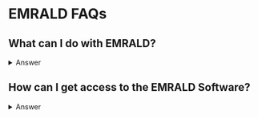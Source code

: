 # EMRALD FAQs

## What can I do with EMRALD?

<details>
<summary>Answer</summary>
Dynamic PRA modeling and simulation.
</details>

## How can I get access to the EMRALD Software?

<details>
<summary>Answer</summary>
A user interface for the EMRALD modeling tool is hosted by INL: <a href="https://emrald3app.inl.gov/">EMRALD Website</a>.

It is also open source can be downloaded from GitHub and run locally: <a href="https://github.com/idaholab/EMRALD"> EMRALD GitHub</a>.

For more information, contact <a href="mailto:Steven.Prescott@inl.gov">Steven.Prescott@inl.gov</a>.
</details>
